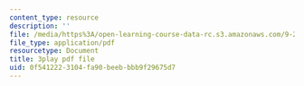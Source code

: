 ```yaml
---
content_type: resource
description: ''
file: /media/https%3A/open-learning-course-data-rc.s3.amazonaws.com/9-20-animal-behavior-fall-2013/0f5412223104fa90beebbbb9f29675d7_472236.pdf
file_type: application/pdf
resourcetype: Document
title: 3play pdf file
uid: 0f541222-3104-fa90-beeb-bbb9f29675d7
---
```

